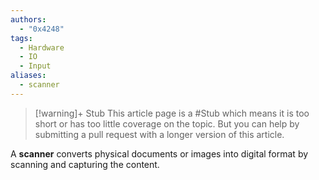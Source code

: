 ```yaml
---
authors: 
  - "0x4248"
tags:
  - Hardware
  - IO
  - Input
aliases:
  - scanner
---
```

> [!warning]+ Stub
> This article page is a #Stub which means it is too short or has too little coverage on the topic. But you can help by submitting a pull request with a longer version of this article.

A **scanner** converts physical documents or images into digital format by scanning and capturing the content.